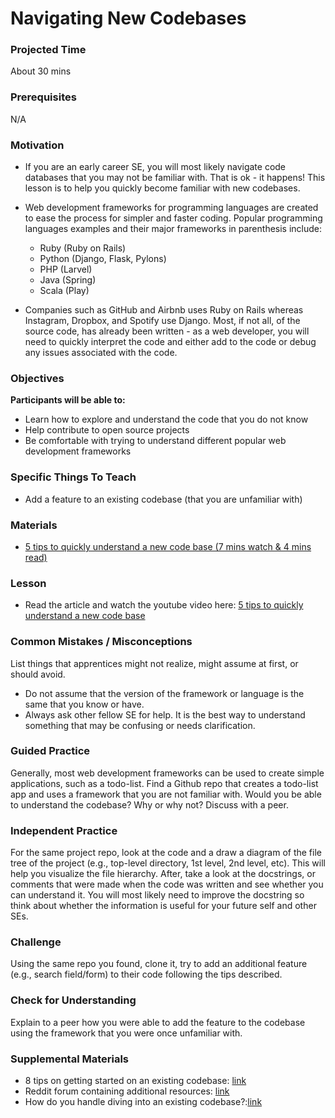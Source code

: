 # Navigating New Codebases

### Projected Time
About 30 mins

### Prerequisites
N/A

### Motivation
- If you are an early career SE, you will most likely navigate code databases that you may not be familiar with. That is ok - it happens! This lesson is to help you quickly become familiar with new codebases.

- Web development frameworks for programming languages are created to ease the process for simpler and faster coding. Popular programming languages examples and their major frameworks in parenthesis include:
  - Ruby (Ruby on Rails)
  - Python (Django, Flask, Pylons) 
  - PHP (Larvel) 
  - Java (Spring)
  - Scala (Play)

- Companies such as GitHub and Airbnb uses Ruby on Rails whereas Instagram, Dropbox, and Spotify use Django. Most, if not all, of the source code, has already been written - as a web developer, you will need to quickly interpret the code and either add to the code or debug any issues associated with the code.

### Objectives
**Participants will be able to:**
- Learn how to explore and understand the code that you do not know
- Help contribute to open source projects 
- Be comfortable with trying to understand different popular web development frameworks 

### Specific Things To Teach
- Add a feature to an existing codebase (that you are unfamiliar with)
    
### Materials
- [5 tips to quickly understand a new code base (7 mins watch & 4 mins read)]((https://medium.com/humans-create-software/5-tips-to-quickly-understand-a-new-code-base-a578b08f3593))

### Lesson
- Read the article and watch the youtube video here: [5 tips to quickly understand a new code base](https://medium.com/humans-create-software/5-tips-to-quickly-understand-a-new-code-base-a578b08f3593)

### Common Mistakes / Misconceptions
List things that apprentices might not realize, might assume at first, or should avoid.
- Do not assume that the version of the framework or language is the same that you know or have. 
- Always ask other fellow SE for help. It is the best way to understand something that may be confusing or needs clarification.

### Guided Practice
Generally, most web development frameworks can be used to create simple applications, such as a todo-list. Find a Github repo that creates a todo-list app and uses a framework that you are not familiar with. Would you be able to understand the codebase? Why or why not? Discuss with a peer.

### Independent Practice
For the same project repo, look at the code and a draw a diagram of the file tree of the project (e.g., top-level directory, 1st level, 2nd level, etc). This will help you visualize the file hierarchy. After, take a look at the docstrings, or comments that were made when the code was written and see whether you can understand it. You will most likely need to improve the docstring so think about whether the information is useful for your future self and other SEs. 

### Challenge
Using the same repo you found, clone it, try to add an additional feature (e.g., search field/form) to their code following the tips described.

### Check for Understanding
Explain to a peer how you were able to add the feature to the codebase using the framework that you were once unfamiliar with. 

### Supplemental Materials
- 8 tips on getting started on an existing codebase: [link]( https://quickleft.com/blog/8-tips-get-started-existing-codebase/)
- Reddit forum containing additional resources: [link](https://www.reddit.com/r/learnprogramming/comments/3ebgy3/how_do_i_start_understanding_a_humongous_codebase/)
- How do you handle diving into an existing codebase?:[link](https://code.likeagirl.io/how-do-you-handle-diving-into-an-existing-codebase-6510b22b3c07)

